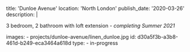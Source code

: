 title: '​Dunloe Avenue'
location: 'North London'
publish_date: '2020-03-26'
description: |
  <p>3 bedroom, 2 bathroom with loft extension - <em>completing Summer 2021</em>
  </p>
images:
  - projects/dunloe-avenue/linen_dunloe.jpg
id: d30a5f3b-a3b8-461d-b249-eca3464a618d
type:
  - in-progress
